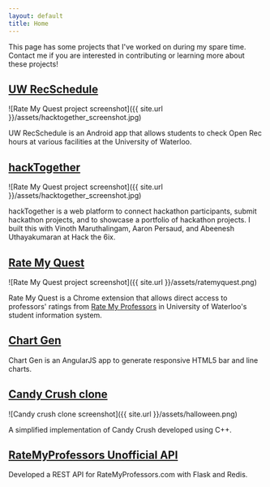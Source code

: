 ```yaml
---
layout: default
title: Home
---
```


<p class="message">
  This page has some projects that I've worked on during my spare time. Contact me if you are interested in contributing or learning more about these projects!
</p>

## [UW RecSchedule](http://google.ca)
![Rate My Quest project screenshot]({{ site.url }}/assets/hacktogether_screenshot.jpg)

UW RecSchedule is an Android app that allows students to check Open Rec hours at various facilities at the University of Waterloo.

## [hackTogether](http://devpost.com/software/hacktogether-teybdf)

![Rate My Quest project screenshot]({{ site.url }}/assets/hacktogether_screenshot.jpg)

hackTogether is a web platform to connect hackathon participants, submit hackathon projects, and to showcase a portfolio of hackathon projects. I built this with Vinoth Maruthalingam, Aaron Persaud, and Abeenesh Uthayakumaran at Hack the 6ix. 

## [Rate My Quest](https://chrome.google.com/webstore/detail/ratemyquest/bgncebkbklhkflaahgoofemnifjpnibc)

![Rate My Quest project screenshot]({{ site.url }}/assets/ratemyquest.png)

Rate My Quest is a Chrome extension that allows direct access to professors' ratings from [Rate My Professors](https://www.ratemyprofessors.com/) in University of Waterloo's student information system. 

## [Chart Gen](http://chartgen.github.io)

Chart Gen is an AngularJS app to generate responsive HTML5 bar and line charts.

## [Candy Crush clone](https://github.com/mnachiappan/SquareSwapper-game)

![Candy crush clone screenshot]({{ site.url }}/assets/halloween.png)

A simplified implementation of Candy Crush developed using C++. 

## [RateMyProfessors Unofficial API](https://github.com/mnachiappan/SquareSwapper-game)

Developed a REST API for RateMyProfessors.com with Flask and Redis.